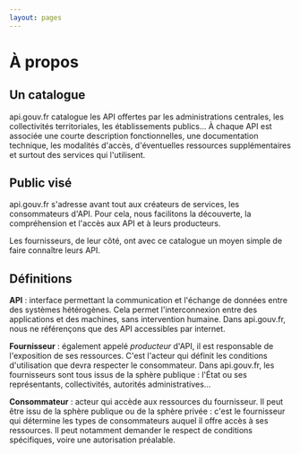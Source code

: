 ```yaml
---
layout: pages
---
```


À propos
========

Un catalogue
------------

api.gouv.fr catalogue les API offertes par les administrations centrales, les collectivités territoriales, les établissements publics… À chaque API est associée une courte description fonctionnelles, une documentation technique, les modalités d'accès, d'éventuelles ressources supplémentaires et surtout des services qui l'utilisent.

Public visé
-----------

api.gouv.fr s'adresse avant tout aux créateurs de services, les consommateurs d'API. Pour cela, nous facilitons la découverte, la compréhension et l'accès aux API et à leurs producteurs.

Les fournisseurs, de leur côté, ont avec ce catalogue un moyen simple de faire connaître leurs API.

Définitions
-----------

**API** : interface permettant la communication et l'échange de données entre des systèmes hétérogènes. Cela permet l'interconnexion entre des applications et des machines, sans intervention humaine. Dans api.gouv.fr, nous ne référençons que des API accessibles par internet.

**Fournisseur** : également appelé _producteur_ d'API, il est responsable de l'exposition de ses ressources. C'est l'acteur qui définit les conditions d'utilisation que devra respecter le consommateur. Dans api.gouv.fr, les fournisseurs sont tous issus de la sphère publique : l'État ou ses représentants, collectivités, autorités administratives…

**Consommateur** : acteur qui accède aux ressources du fournisseur. Il peut être issu de la sphère publique ou de la sphère privée : c'est le fournisseur qui détermine les types de consommateurs auquel il offre accès à ses ressources. Il peut notamment demander le respect de conditions spécifiques, voire une autorisation préalable.
